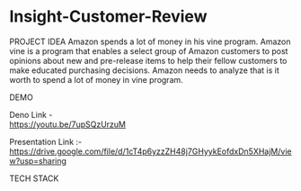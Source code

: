 # Insight-Customer-Review

PROJECT IDEA
Amazon spends a lot of money in his vine program. Amazon vine is a program that enables a select group of Amazon customers to post opinions about new and pre-release items to help their fellow customers to make educated purchasing decisions. Amazon needs to analyze that is it worth to spend a lot of money in vine program.


DEMO 

Deno Link -  
https://youtu.be/7upSQzUrzuM

Presentation Link :-
https://drive.google.com/file/d/1cT4p6yzzZH48j7GHyykEofdxDn5XHajM/view?usp=sharing


TECH STACK 


